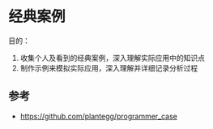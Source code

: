 # 经典案例

目的：

1. 收集个人及看到的经典案例，深入理解实际应用中的知识点
2. 制作示例来模拟实际应用，深入理解并详细记录分析过程

## 参考

- https://github.com/plantegg/programmer_case
